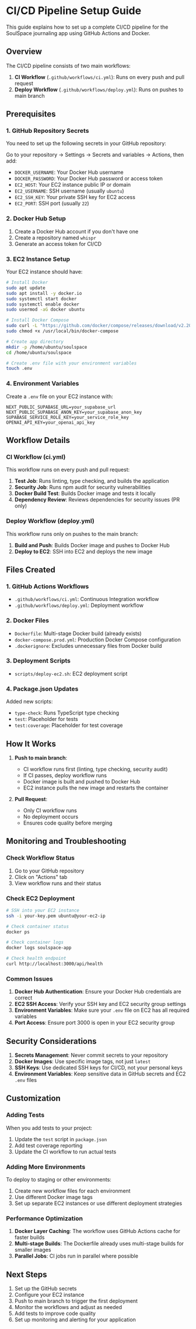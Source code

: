 # CI/CD Pipeline Setup Guide

This guide explains how to set up a complete CI/CD pipeline for the SoulSpace journaling app using GitHub Actions and Docker.

## Overview

The CI/CD pipeline consists of two main workflows:

1. **CI Workflow** (`.github/workflows/ci.yml`): Runs on every push and pull request
2. **Deploy Workflow** (`.github/workflows/deploy.yml`): Runs on pushes to main branch

## Prerequisites

### 1. GitHub Repository Secrets

You need to set up the following secrets in your GitHub repository:

Go to your repository → Settings → Secrets and variables → Actions, then add:

- `DOCKER_USERNAME`: Your Docker Hub username
- `DOCKER_PASSWORD`: Your Docker Hub password or access token
- `EC2_HOST`: Your EC2 instance public IP or domain
- `EC2_USERNAME`: SSH username (usually `ubuntu`)
- `EC2_SSH_KEY`: Your private SSH key for EC2 access
- `EC2_PORT`: SSH port (usually `22`)

### 2. Docker Hub Setup

1. Create a Docker Hub account if you don't have one
2. Create a repository named `whispr`
3. Generate an access token for CI/CD

### 3. EC2 Instance Setup

Your EC2 instance should have:

```bash
# Install Docker
sudo apt update
sudo apt install -y docker.io
sudo systemctl start docker
sudo systemctl enable docker
sudo usermod -aG docker ubuntu

# Install Docker Compose
sudo curl -L "https://github.com/docker/compose/releases/download/v2.20.0/docker-compose-$(uname -s)-$(uname -m)" -o /usr/local/bin/docker-compose
sudo chmod +x /usr/local/bin/docker-compose

# Create app directory
mkdir -p /home/ubuntu/soulspace
cd /home/ubuntu/soulspace

# Create .env file with your environment variables
touch .env
```

### 4. Environment Variables

Create a `.env` file on your EC2 instance with:

```env
NEXT_PUBLIC_SUPABASE_URL=your_supabase_url
NEXT_PUBLIC_SUPABASE_ANON_KEY=your_supabase_anon_key
SUPABASE_SERVICE_ROLE_KEY=your_service_role_key
OPENAI_API_KEY=your_openai_api_key
```

## Workflow Details

### CI Workflow (ci.yml)

This workflow runs on every push and pull request:

1. **Test Job**: Runs linting, type checking, and builds the application
2. **Security Job**: Runs npm audit for security vulnerabilities
3. **Docker Build Test**: Builds Docker image and tests it locally
4. **Dependency Review**: Reviews dependencies for security issues (PR only)

### Deploy Workflow (deploy.yml)

This workflow runs only on pushes to the main branch:

1. **Build and Push**: Builds Docker image and pushes to Docker Hub
2. **Deploy to EC2**: SSH into EC2 and deploys the new image

## Files Created

### 1. GitHub Actions Workflows

- `.github/workflows/ci.yml`: Continuous Integration workflow
- `.github/workflows/deploy.yml`: Deployment workflow

### 2. Docker Files

- `Dockerfile`: Multi-stage Docker build (already exists)
- `docker-compose.prod.yml`: Production Docker Compose configuration
- `.dockerignore`: Excludes unnecessary files from Docker build

### 3. Deployment Scripts

- `scripts/deploy-ec2.sh`: EC2 deployment script

### 4. Package.json Updates

Added new scripts:
- `type-check`: Runs TypeScript type checking
- `test`: Placeholder for tests
- `test:coverage`: Placeholder for test coverage

## How It Works

1. **Push to main branch**:
   - CI workflow runs first (linting, type checking, security audit)
   - If CI passes, deploy workflow runs
   - Docker image is built and pushed to Docker Hub
   - EC2 instance pulls the new image and restarts the container

2. **Pull Request**:
   - Only CI workflow runs
   - No deployment occurs
   - Ensures code quality before merging

## Monitoring and Troubleshooting

### Check Workflow Status

1. Go to your GitHub repository
2. Click on "Actions" tab
3. View workflow runs and their status

### Check EC2 Deployment

```bash
# SSH into your EC2 instance
ssh -i your-key.pem ubuntu@your-ec2-ip

# Check container status
docker ps

# Check container logs
docker logs soulspace-app

# Check health endpoint
curl http://localhost:3000/api/health
```

### Common Issues

1. **Docker Hub Authentication**: Ensure your Docker Hub credentials are correct
2. **EC2 SSH Access**: Verify your SSH key and EC2 security group settings
3. **Environment Variables**: Make sure your `.env` file on EC2 has all required variables
4. **Port Access**: Ensure port 3000 is open in your EC2 security group

## Security Considerations

1. **Secrets Management**: Never commit secrets to your repository
2. **Docker Images**: Use specific image tags, not just `latest`
3. **SSH Keys**: Use dedicated SSH keys for CI/CD, not your personal keys
4. **Environment Variables**: Keep sensitive data in GitHub secrets and EC2 `.env` files

## Customization

### Adding Tests

When you add tests to your project:

1. Update the `test` script in `package.json`
2. Add test coverage reporting
3. Update the CI workflow to run actual tests

### Adding More Environments

To deploy to staging or other environments:

1. Create new workflow files for each environment
2. Use different Docker image tags
3. Set up separate EC2 instances or use different deployment strategies

### Performance Optimization

1. **Docker Layer Caching**: The workflow uses GitHub Actions cache for faster builds
2. **Multi-stage Builds**: The Dockerfile already uses multi-stage builds for smaller images
3. **Parallel Jobs**: CI jobs run in parallel where possible

## Next Steps

1. Set up the GitHub secrets
2. Configure your EC2 instance
3. Push to main branch to trigger the first deployment
4. Monitor the workflows and adjust as needed
5. Add tests to improve code quality
6. Set up monitoring and alerting for your application 